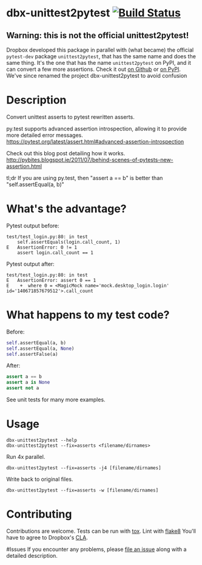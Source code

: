 # dbx-unittest2pytest [![Build Status](https://travis-ci.org/dropbox/dbx-unittest2pytest.svg?branch=master)](https://travis-ci.org/dropbox/dbx-unittest2pytest)

## Warning: this is not the official unittest2pytest!

Dropbox developed this package in parallel with (what became) the official `pytest-dev` package `unittest2pytest`, that
has the same name and does the same thing. It's the one that has the name `unittest2pytest` on PyPI, and it can convert
a few more assertions. Check it out [on Github](https://github.com/pytest-dev/unittest2pytest) or
[on PyPI](https://pypi.python.org/pypi/unittest2pytest). We've since renamed the project dbx-unittest2pytest to avoid confusion

# Description

Convert unittest asserts to pytest rewritten asserts.

py.test supports advanced assertion introspection, allowing it to provide more detailed error messages.
https://pytest.org/latest/assert.html#advanced-assertion-introspection

Check out this blog post detailing how it works.
http://pybites.blogspot.ie/2011/07/behind-scenes-of-pytests-new-assertion.html

tl;dr
If you are using py.test, then "assert a == b" is better than "self.assertEqual(a, b)"

# What's the advantage?

Pytest output before:
```
test/test_login.py:80: in test
    self.assertEquals(login.call_count, 1)
E   AssertionError: 0 != 1
    assert login.call_count == 1
```
Pytest output after:
```
test/test_login.py:80: in test
E   AssertionError: assert 0 == 1
E    +  where 0 = <MagicMock name='mock.desktop_login.login' id='140671857679512'>.call_count
```

# What happens to my test code?

Before:
```python
self.assertEqual(a, b)
self.assertEqual(a, None)
self.assertFalse(a)
```
After:
```python
assert a == b
assert a is None
assert not a
```

See unit tests for many more examples.

# Usage
```
dbx-unittest2pytest --help
dbx-unittest2pytest --fix=asserts <filename/dirnames>
```
Run 4x parallel.
```
dbx-unittest2pytest --fix=asserts -j4 [filename/dirnames]
```
Write back to original files.
```
dbx-unittest2pytest --fix=asserts -w [filename/dirnames]
```

# Contributing
Contributions are welcome. Tests can be run with [tox][tox]. Lint with [flake8][flake8]
You'll have to agree to Dropbox's [CLA][CLA].

#Issues
If you encounter any problems, please [file an issue][issues] along with a detailed description.

[flake8]: https://flake8.readthedocs.org/en/latest/
[issues]: https://github.com/dropbox/dbx-unittest2pytest/issues
[tox]: https://tox.readthedocs.org/en/latest/
[CLA]: https://opensource.dropbox.com/cla/
